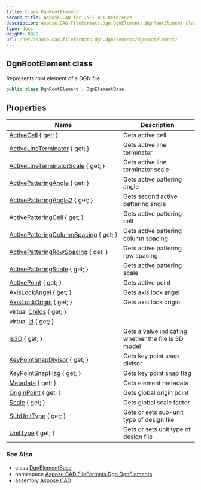```yaml
---
title: Class DgnRootElement
second_title: Aspose.CAD for .NET API Reference
description: Aspose.CAD.FileFormats.Dgn.DgnElements.DgnRootElement class. Represents root element of a DGN file
type: docs
weight: 8820
url: /net/aspose.cad.fileformats.dgn.dgnelements/dgnrootelement/
---
```

## DgnRootElement class

Represents root element of a DGN file

```csharp
public class DgnRootElement : DgnElementBase
```

## Properties

| Name | Description |
| --- | --- |
| [ActiveCell](../../aspose.cad.fileformats.dgn.dgnelements/dgnrootelement/activecell/) { get; } | Gets active cell |
| [ActiveLineTerminator](../../aspose.cad.fileformats.dgn.dgnelements/dgnrootelement/activelineterminator/) { get; } | Gets active line terminator |
| [ActiveLineTerminatorScale](../../aspose.cad.fileformats.dgn.dgnelements/dgnrootelement/activelineterminatorscale/) { get; } | Gets active line terminator scale |
| [ActivePatteringAngle](../../aspose.cad.fileformats.dgn.dgnelements/dgnrootelement/activepatteringangle/) { get; } | Gets active pattering angle |
| [ActivePatteringAngle2](../../aspose.cad.fileformats.dgn.dgnelements/dgnrootelement/activepatteringangle2/) { get; } | Gets second active pattering angle |
| [ActivePatteringCell](../../aspose.cad.fileformats.dgn.dgnelements/dgnrootelement/activepatteringcell/) { get; } | Gets active pattering cell |
| [ActivePatteringColumnSpacing](../../aspose.cad.fileformats.dgn.dgnelements/dgnrootelement/activepatteringcolumnspacing/) { get; } | Gets active pattering column spacing |
| [ActivePatteringRowSpacing](../../aspose.cad.fileformats.dgn.dgnelements/dgnrootelement/activepatteringrowspacing/) { get; } | Gets active pattering row spacing |
| [ActivePatteringScale](../../aspose.cad.fileformats.dgn.dgnelements/dgnrootelement/activepatteringscale/) { get; } | Gets active pattering scale |
| [ActivePoint](../../aspose.cad.fileformats.dgn.dgnelements/dgnrootelement/activepoint/) { get; } | Gets active point |
| [AxisLockAngel](../../aspose.cad.fileformats.dgn.dgnelements/dgnrootelement/axislockangel/) { get; } | Gets axis lock angel |
| [AxisLockOrigin](../../aspose.cad.fileformats.dgn.dgnelements/dgnrootelement/axislockorigin/) { get; } | Gets axis lock origin |
| virtual [Childs](../../aspose.cad.fileformats.dgn.dgnelements/dgnelementbase/childs/) { get; } |  |
| virtual [Id](../../aspose.cad.fileformats.dgn.dgnelements/dgnelementbase/id/) { get; } |  |
| [Is3D](../../aspose.cad.fileformats.dgn.dgnelements/dgnrootelement/is3d/) { get; } | Gets a value indicating whether the file is 3D model |
| [KeyPointSnapDivisor](../../aspose.cad.fileformats.dgn.dgnelements/dgnrootelement/keypointsnapdivisor/) { get; } | Gets key point snap divisor |
| [KeyPointSnapFlag](../../aspose.cad.fileformats.dgn.dgnelements/dgnrootelement/keypointsnapflag/) { get; } | Gets key point snap flag |
| [Metadata](../../aspose.cad.fileformats.dgn.dgnelements/dgnelementbase/metadata/) { get; } | Gets element metadata |
| [OriginPoint](../../aspose.cad.fileformats.dgn.dgnelements/dgnrootelement/originpoint/) { get; } | Gets global origin point |
| [Scale](../../aspose.cad.fileformats.dgn.dgnelements/dgnrootelement/scale/) { get; } | Gets global scale factor |
| [SubUnitType](../../aspose.cad.fileformats.dgn.dgnelements/dgnrootelement/subunittype/) { get; } | Gets or sets sub-unit type of design file |
| [UnitType](../../aspose.cad.fileformats.dgn.dgnelements/dgnrootelement/unittype/) { get; } | Gets or sets unit type of design file |

### See Also

* class [DgnElementBase](../dgnelementbase/)
* namespace [Aspose.CAD.FileFormats.Dgn.DgnElements](../../aspose.cad.fileformats.dgn.dgnelements/)
* assembly [Aspose.CAD](../../)


